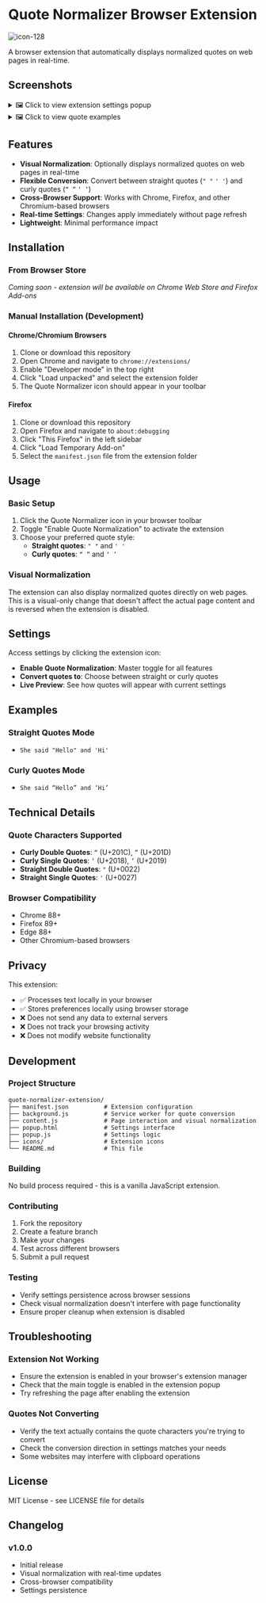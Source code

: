 # Quote Normalizer Browser Extension 

![icon-128](https://github.com/user-attachments/assets/7c3dfca4-b689-46b2-ab22-55267504f2fb)

A browser extension that automatically displays normalized quotes on web pages in real-time.

## Screenshots

<details>
<summary>🖼️ Click to view extension settings popup</summary>

![quote-normalizer-settings](https://github.com/user-attachments/assets/23e43229-7df2-4f17-8f80-19a6f3d6f2b6)

</details>

<details>
<summary>🖼️ Click to view quote examples</summary>

**Straight quotes example:**

![straight-quotes-example](https://github.com/user-attachments/assets/e2eb60a7-742b-4655-9b55-b1916e6708af)

**Curly quotes example:**

![curly-quotes-example](https://github.com/user-attachments/assets/1c6851ba-ec5b-4ec9-a9a2-3bfb0189451e)

</details>

## Features

- **Visual Normalization**: Optionally displays normalized quotes on web pages in real-time
- **Flexible Conversion**: Convert between straight quotes (`" "` `' '`) and curly quotes (`“ ”` `‘ ’`)
- **Cross-Browser Support**: Works with Chrome, Firefox, and other Chromium-based browsers
- **Real-time Settings**: Changes apply immediately without page refresh
- **Lightweight**: Minimal performance impact

## Installation

### From Browser Store
*Coming soon - extension will be available on Chrome Web Store and Firefox Add-ons*

### Manual Installation (Development)

#### Chrome/Chromium Browsers
1. Clone or download this repository
2. Open Chrome and navigate to `chrome://extensions/`
3. Enable "Developer mode" in the top right
4. Click "Load unpacked" and select the extension folder
5. The Quote Normalizer icon should appear in your toolbar

#### Firefox
1. Clone or download this repository
2. Open Firefox and navigate to `about:debugging`
3. Click "This Firefox" in the left sidebar
4. Click "Load Temporary Add-on"
5. Select the `manifest.json` file from the extension folder

## Usage

### Basic Setup
1. Click the Quote Normalizer icon in your browser toolbar
2. Toggle "Enable Quote Normalization" to activate the extension
3. Choose your preferred quote style:
   - **Straight quotes**: `" "` and `' '`
   - **Curly quotes**: `“ ”` and `‘ ’`

### Visual Normalization
The extension can also display normalized quotes directly on web pages. This is a visual-only change that doesn't affect the actual page content and is reversed when the extension is disabled.

## Settings

Access settings by clicking the extension icon:

- **Enable Quote Normalization**: Master toggle for all features
- **Convert quotes to**: Choose between straight or curly quotes
- **Live Preview**: See how quotes will appear with current settings

## Examples

### Straight Quotes Mode
- `She said "Hello" and 'Hi'`

### Curly Quotes Mode  
- `She said “Hello” and ‘Hi’`

## Technical Details

### Quote Characters Supported
- **Curly Double Quotes**: `“` (U+201C), `”` (U+201D)
- **Curly Single Quotes**: `‘` (U+2018), `’` (U+2019)
- **Straight Double Quotes**: `"` (U+0022)
- **Straight Single Quotes**: `'` (U+0027)

### Browser Compatibility
- Chrome 88+
- Firefox 89+
- Edge 88+
- Other Chromium-based browsers

## Privacy

This extension:
- ✅ Processes text locally in your browser
- ✅ Stores preferences locally using browser storage
- ❌ Does not send any data to external servers
- ❌ Does not track your browsing activity
- ❌ Does not modify website functionality

## Development

### Project Structure
```
quote-normalizer-extension/
├── manifest.json          # Extension configuration
├── background.js          # Service worker for quote conversion
├── content.js             # Page interaction and visual normalization
├── popup.html             # Settings interface
├── popup.js               # Settings logic
├── icons/                 # Extension icons
└── README.md              # This file
```

### Building
No build process required - this is a vanilla JavaScript extension.

### Contributing
1. Fork the repository
2. Create a feature branch
3. Make your changes
4. Test across different browsers
5. Submit a pull request

### Testing
- Verify settings persistence across browser sessions
- Check visual normalization doesn't interfere with page functionality
- Ensure proper cleanup when extension is disabled

## Troubleshooting

### Extension Not Working
- Ensure the extension is enabled in your browser's extension manager
- Check that the main toggle is enabled in the extension popup
- Try refreshing the page after enabling the extension

### Quotes Not Converting
- Verify the text actually contains the quote characters you're trying to convert
- Check the conversion direction in settings matches your needs
- Some websites may interfere with clipboard operations

## License

MIT License - see LICENSE file for details

## Changelog

### v1.0.0
- Initial release
- Visual normalization with real-time updates
- Cross-browser compatibility
- Settings persistence
